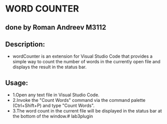 # WORD COUNTER

## done by Roman Andreev M3112

## Description:
- wordCounter is an extension for Visual Studio Code that provides a simple way to count the number of words in the currently open file and displays the result in the status bar.

## Usage:
- 1.Open any text file in Visual Studio Code.
- 2.Invoke the "Count Words" command via the command palette (Ctrl+Shift+P) and type "Count Words".
- 3.The word count in the current file will be displayed in the status bar at the bottom of the window.#   l a b 3 p l u g i n 
 
 
